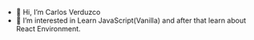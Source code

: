 - 👋 Hi, I’m Carlos Verduzco
- 👀 I’m interested in Learn JavaScript(Vanilla) and after that learn about React Environment.

<!---
Catoras/Catoras is a ✨ special ✨ repository because its `README.md` (this file) appears on your GitHub profile.
You can click the Preview link to take a look at your changes.
--->
